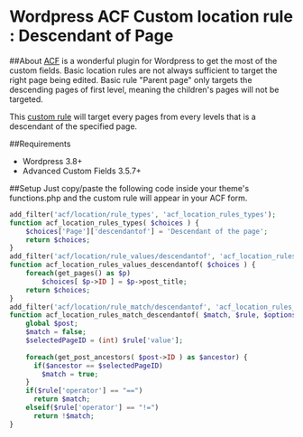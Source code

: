 Wordpress ACF Custom location rule : Descendant of Page
=====================================================

##About
[ACF](http://www.advancedcustomfields.com/) is a wonderful plugin for Wordpress to get the most of the custom fields.
Basic location rules are not always sufficient to target the right page being edited.
Basic rule "Parent page" only targets the descending pages of first level, meaning the children's pages will not be targeted.

This [custom rule](http://www.advancedcustomfields.com/resources/tutorials/custom-location-rules/) will target every pages from every levels that is a descendant of the specified page. 

##Requirements
* Wordpress 3.8+
* Advanced Custom Fields 3.5.7+

##Setup
Just copy/paste the following code inside your theme's functions.php and the custom rule will appear in your ACF form.

```php
add_filter('acf/location/rule_types', 'acf_location_rules_types');
function acf_location_rules_types( $choices ) {
    $choices['Page']['descendantof'] = 'Descendant of the page';
    return $choices;
}
add_filter('acf/location/rule_values/descendantof', 'acf_location_rules_values_descendantof');
function acf_location_rules_values_descendantof( $choices ) {
    foreach(get_pages() as $p)
        $choices[ $p->ID ] = $p->post_title;
    return $choices;
}
add_filter('acf/location/rule_match/descendantof', 'acf_location_rules_match_descendantof', 10, 3);
function acf_location_rules_match_descendantof( $match, $rule, $options ) {
    global $post;
    $match = false;
    $selectedPageID = (int) $rule['value'];
 
    foreach(get_post_ancestors( $post->ID ) as $ancestor) {
      if($ancestor == $selectedPageID)
        $match = true;
    }
    if($rule['operator'] == "==")
      return $match;
    elseif($rule['operator'] == "!=")
      return !$match;
}
```
